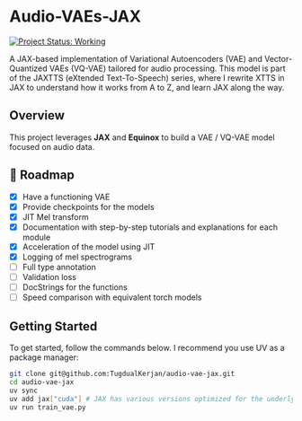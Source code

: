 # Audio-VAEs-JAX

[![Project Status: Working](https://img.shields.io/badge/status-working-brightgreen.svg)](https://github.com/bla)

A JAX-based implementation of Variational Autoencoders (VAE) and Vector-Quantized VAEs (VQ-VAE) tailored for audio processing. This model is part of the JAXTTS (eXtended Text-To-Speech) series, where I rewrite XTTS in JAX to understand how it works from A to Z, and learn JAX along the way.

## Overview

This project leverages **JAX** and **Equinox** to build a VAE / VQ-VAE model focused on audio data.

## 🚙 Roadmap

- [x] Have a functioning VAE
- [x] Provide checkpoints for the models
- [x] JIT Mel transform
- [x] Documentation with step-by-step tutorials and explanations for each module
- [x] Acceleration of the model using JIT
- [x] Logging of mel spectrograms
- [ ] Full type annotation
- [ ] Validation loss
- [ ] DocStrings for the functions
- [ ] Speed comparison with equivalent torch models

## Getting Started

To get started, follow the commands below. I recommend you use UV as a package manager:

```bash
git clone git@github.com:TugdualKerjan/audio-vae-jax.git
cd audio-vae-jax
uv sync
uv add jax["cuda"] # JAX has various versions optimized for the underlying architecture
uv run train_vae.py
```